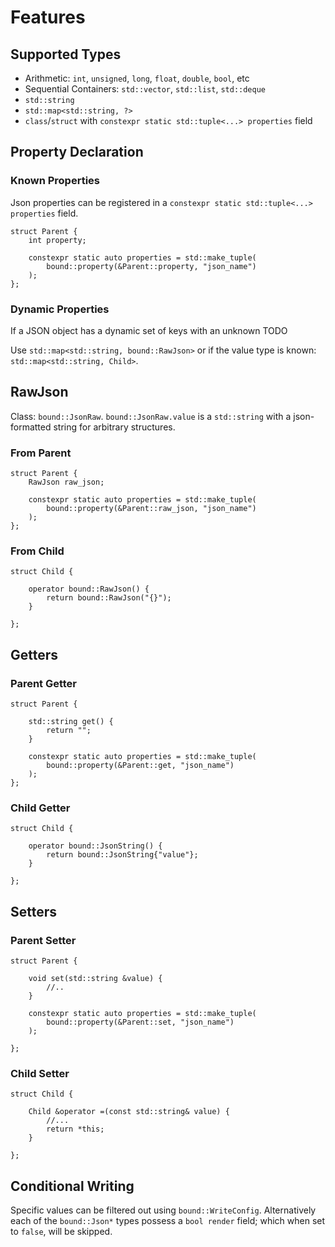 # Features

## Supported Types

* Arithmetic: `int`, `unsigned`, `long`, `float`, `double`, `bool`, etc
* Sequential Containers: `std::vector`, `std::list`, `std::deque` 
* `std::string`
* `std::map<std::string, ?>`
* `class`/`struct` with `constexpr static std::tuple<...> properties` field

## Property Declaration

### Known Properties

Json properties can be registered in a `constexpr static std::tuple<...> properties` field.  

```
struct Parent {
    int property;

    constexpr static auto properties = std::make_tuple(
        bound::property(&Parent::property, "json_name")
    );
};
```

### Dynamic Properties

If a JSON object has a dynamic set of keys with an unknown TODO

Use `std::map<std::string, bound::RawJson>` or if the value type is known: `std::map<std::string, Child>`.


## RawJson

Class: `bound::JsonRaw`. `bound::JsonRaw.value` is a `std::string` with a json-formatted string for arbitrary structures. 

### From Parent

```
struct Parent {
    RawJson raw_json;

    constexpr static auto properties = std::make_tuple(
        bound::property(&Parent::raw_json, "json_name")
    );
};
```

### From Child

```
struct Child {

    operator bound::RawJson() {
        return bound::RawJson("{}");
    }

};
```

## Getters

### Parent Getter

```
struct Parent {

    std::string get() {
        return "";
    }

    constexpr static auto properties = std::make_tuple(
        bound::property(&Parent::get, "json_name")
    );
};
```

### Child Getter

```
struct Child {

    operator bound::JsonString() {
        return bound::JsonString{"value"};
    }

};
```

## Setters

### Parent Setter

```
struct Parent {

    void set(std::string &value) {
        //..
    }

    constexpr static auto properties = std::make_tuple(
        bound::property(&Parent::set, "json_name")
    );

};
```

### Child Setter

```
struct Child {

    Child &operator =(const std::string& value) {
        //...
        return *this;
    }

};
```

## Conditional Writing

Specific values can be filtered out using `bound::WriteConfig`. Alternatively each of the `bound::Json*` types possess a `bool render` field; which when set to `false`, will be skipped.

